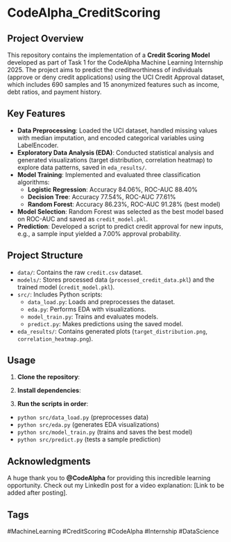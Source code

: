 # CodeAlpha_CreditScoring

## Project Overview
This repository contains the implementation of a **Credit Scoring Model** developed as part of Task 1 for the CodeAlpha Machine Learning Internship 2025. The project aims to predict the creditworthiness of individuals (approve or deny credit applications) using the UCI Credit Approval dataset, which includes 690 samples and 15 anonymized features such as income, debt ratios, and payment history.

## Key Features
- **Data Preprocessing**: Loaded the UCI dataset, handled missing values with median imputation, and encoded categorical variables using LabelEncoder.
- **Exploratory Data Analysis (EDA)**: Conducted statistical analysis and generated visualizations (target distribution, correlation heatmap) to explore data patterns, saved in `eda_results/`.
- **Model Training**: Implemented and evaluated three classification algorithms:
  - **Logistic Regression**: Accuracy 84.06%, ROC-AUC 88.40%
  - **Decision Tree**: Accuracy 77.54%, ROC-AUC 77.61%
  - **Random Forest**: Accuracy 86.23%, ROC-AUC 91.28% (best model)
- **Model Selection**: Random Forest was selected as the best model based on ROC-AUC and saved as `credit_model.pkl`.
- **Prediction**: Developed a script to predict credit approval for new inputs, e.g., a sample input yielded a 7.00% approval probability.

## Project Structure
- `data/`: Contains the raw `credit.csv` dataset.
- `models/`: Stores processed data (`processed_credit_data.pkl`) and the trained model (`credit_model.pkl`).
- `src/`: Includes Python scripts:
  - `data_load.py`: Loads and preprocesses the dataset.
  - `eda.py`: Performs EDA with visualizations.
  - `model_train.py`: Trains and evaluates models.
  - `predict.py`: Makes predictions using the saved model.
- `eda_results/`: Contains generated plots (`target_distribution.png`, `correlation_heatmap.png`).

## Usage
1. **Clone the repository**:
2. **Install dependencies**:

3. **Run the scripts in order**:
- `python src/data_load.py` (preprocesses data)
- `python src/eda.py` (generates EDA visualizations)
- `python src/model_train.py` (trains and saves the best model)
- `python src/predict.py` (tests a sample prediction)

## Acknowledgments
A huge thank you to **@CodeAlpha** for providing this incredible learning opportunity. Check out my LinkedIn post for a video explanation: [Link to be added after posting].

## Tags
#MachineLearning #CreditScoring #CodeAlpha #Internship #DataScience
